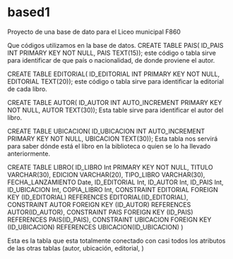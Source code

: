 # based1
Proyecto de una base de dato para el Liceo municipal F860

Que códigos utilizamos en la base de datos.
CREATE TABLE PAIS(
    ID_PAIS INT PRIMARY KEY NOT NULL,
    PAIS TEXT(15));
este código o tabla sirve para identificar de que país o nacionalidad, de donde proviene el autor.


CREATE TABLE EDITORIAL(
    ID_EDITORIAL INT PRIMARY KEY NOT NULL,
    EDITORIAL TEXT(20));
este código o tabla sirve para identificar la editorial de cada libro.


CREATE TABLE AUTOR(
    ID_AUTOR INT AUTO_INCREMENT PRIMARY KEY NOT NULL,
    AUTOR TEXT(30));
Esta table sirve para identificar el autor del libro.


CREATE TABLE UBICACION(
    ID_UBICACION INT AUTO_INCREMENT PRIMARY KEY NOT NULL,
    UBICACION TEXT(30));
Esta tabla nos servirá para saber dónde está el libro en la biblioteca o quien se lo ha llevado anteriormente.

CREATE TABLE LIBRO(
ID_LIBRO Int PRIMARY KEY NOT NULL,
TITULO VARCHAR(30),
EDICION VARCHAR(20),
TIPO_LIBRO VARCHAR(30),
FECHA_LANZAMIENTO Date,
ID_EDITORIAL Int,
ID_AUTOR Int,
ID_PAIS Int,
ID_UBICACION Int,
COPIA_LIBRO Int,
CONSTRAINT EDITORIAL FOREIGN KEY (ID_EDITORIAL) REFERENCES EDITORIAL(ID_EDITORIAL),
CONSTRAINT AUTOR FOREIGN KEY (ID_AUTOR) REFERENCES AUTOR(ID_AUTOR),
CONSTRAINT PAIS FOREIGN KEY (ID_PAIS) REFERENCES PAIS(ID_PAIS),
CONSTRAINT UBICACION FOREIGN KEY (ID_UBICACION) REFERENCES UBICACION(ID_UBICACION) 
)

Esta es la tabla que esta totalmente conectado con casi todos los atributos de las otras tablas (autor, ubicación, editorial,  )
